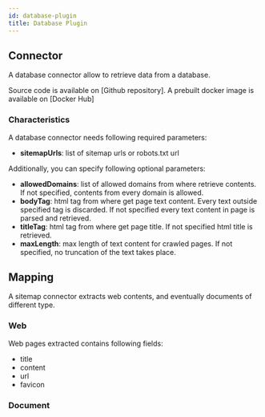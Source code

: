 ```yaml
---
id: database-plugin
title: Database Plugin
---
```


## Connector

A database connector allow to retrieve data from a database.

Source code is available on [Github repository]. A prebuilt docker image is available on [Docker Hub]


### Characteristics

A database connector needs following required parameters:

- **sitemapUrls**: list of sitemap urls or robots.txt url

Additionally, you can specify following optional parameters:

- **allowedDomains**: list of allowed domains from where retrieve contents.
  If not specified, contents from every domain is allowed.
- **bodyTag**: html tag from where get page text content. Every text outside specified tag is discarded.
  If not specified every text content in page is parsed and retrieved.
- **titleTag**: html tag from where get page title. If not specified html title is retrieved.
- **maxLength**: max length of text content for crawled pages. If not specified, no truncation of the text takes place.

## Mapping

A sitemap connector extracts web contents, and eventually documents of different type.

### Web

Web pages extracted contains following fields:

- title
- content
- url
- favicon


### Document
